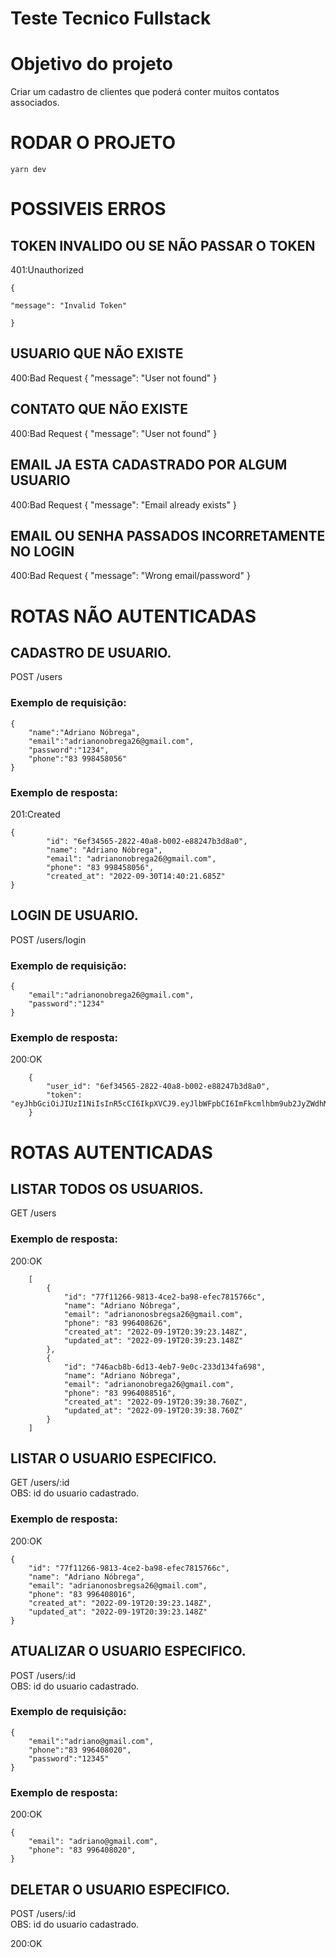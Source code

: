 # Teste Tecnico Fullstack


# Objetivo do projeto
  Criar um cadastro de clientes que poderá conter muitos contatos associados.
  
   # RODAR O PROJETO
   	yarn dev
  
  # POSSIVEIS ERROS
  
  ## TOKEN INVALIDO OU SE NÃO PASSAR O TOKEN
  401:Unauthorized
  
  	{
	
	"message": "Invalid Token"
	
	}
	
  ## USUARIO QUE NÃO EXISTE
  
  400:Bad Request
  	{
		"message": "User not found"
	}
	
 ## CONTATO QUE NÃO EXISTE	
 400:Bad Request
  	{
	"message": "User not found"
	}
	
## EMAIL JA ESTA CADASTRADO POR ALGUM USUARIO
400:Bad Request
  	{
	"message": "Email already exists"
	}
	
## EMAIL OU SENHA PASSADOS INCORRETAMENTE NO LOGIN
400:Bad Request
  	{
		"message": "Wrong email/password"
	}

# ROTAS NÃO AUTENTICADAS

## CADASTRO DE USUARIO.

POST /users

### Exemplo de requisição:

	{
		"name":"Adriano Nóbrega",
		"email":"adrianonobrega26@gmail.com",
		"password":"1234",
		"phone":"83 998458056"
	}

### Exemplo de resposta:
201:Created

	{
			"id": "6ef34565-2822-40a8-b002-e88247b3d8a0",
			"name": "Adriano Nóbrega",
			"email": "adrianonobrega26@gmail.com",
			"phone": "83 998458056",
			"created_at": "2022-09-30T14:40:21.685Z"
	}

## LOGIN DE USUARIO.


POST /users/login

### Exemplo de requisição:

	{
		"email":"adrianonobrega26@gmail.com",
		"password":"1234"
	}

### Exemplo de resposta:
200:OK

		{
			"user_id": "6ef34565-2822-40a8-b002-e88247b3d8a0",
			"token": "eyJhbGciOiJIUzI1NiIsInR5cCI6IkpXVCJ9.eyJlbWFpbCI6ImFkcmlhbm9ub2JyZWdhMjasdsdsdasdsaddsFsdsSFDFF"
		}
		
# ROTAS AUTENTICADAS

## LISTAR TODOS OS USUARIOS.

GET /users

### Exemplo de resposta:
200:OK

		[
			{
				"id": "77f11266-9813-4ce2-ba98-efec7815766c",
				"name": "Adriano Nóbrega",
				"email": "adrianonosbregsa26@gmail.com",
				"phone": "83 996408626",
				"created_at": "2022-09-19T20:39:23.148Z",
				"updated_at": "2022-09-19T20:39:23.148Z"
			},
			{
				"id": "746acb8b-6d13-4eb7-9e0c-233d134fa698",
				"name": "Adriano Nóbrega",
				"email": "adrianonobrega26@gmail.com",
				"phone": "83 9964088516",
				"created_at": "2022-09-19T20:39:38.760Z",
				"updated_at": "2022-09-19T20:39:38.760Z"
			}
		]

## LISTAR O USUARIO ESPECIFICO.

GET /users/:id <br>
OBS: id do usuario cadastrado.

### Exemplo de resposta:
200:OK

	{
		"id": "77f11266-9813-4ce2-ba98-efec7815766c",
		"name": "Adriano Nóbrega",
		"email": "adrianonosbregsa26@gmail.com",
		"phone": "83 996408016",
		"created_at": "2022-09-19T20:39:23.148Z",
		"updated_at": "2022-09-19T20:39:23.148Z"
	}


## ATUALIZAR O USUARIO ESPECIFICO.
POST /users/:id <br>
OBS: id do usuario cadastrado.

### Exemplo de requisição:

	{
		"email":"adriano@gmail.com",
		"phone":"83 996408020",
		"password":"12345"
	}

### Exemplo de resposta:
200:OK

	{
		"email": "adriano@gmail.com",
		"phone": "83 996408020",
	}
	

## DELETAR O USUARIO ESPECIFICO.
POST /users/:id <br>
OBS: id do usuario cadastrado.

200:OK

